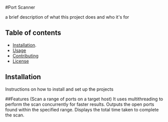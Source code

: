 #Port Scanner

a brief description of what this project does and who it's for

## Table of contents

- [Installation](#installation).
- [Usage](#usage)
- [Contributing](#contributing)
- [License](#license)

## Installation

Instructions on how to install and set up the projects

##Features
 (Scan a range of ports on a target host)
 It uses multithreading to perform the scan concurrently for faster results.
 Outputs the open ports found within the specified range.
 Displays the total time taken to complete the scan.
 
    
    
    
